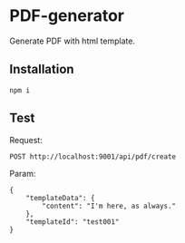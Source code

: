 # PDF-generator
Generate PDF with html template. 

## Installation

```
npm i
```
## Test

Request:
```
POST http://localhost:9001/api/pdf/create
```
Param:
```
{
    "templateData": {
        "content": "I'm here, as always."
    },
    "templateId": "test001"
}
```
